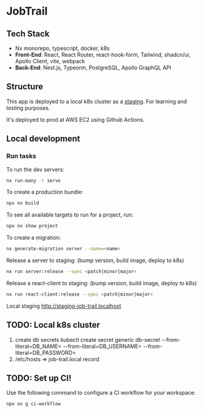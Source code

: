 # JobTrail

## Tech Stack
- Nx monorepo, typescript, docker, k8s
- **Front-End**: React, React Router, react-hook-form, Tailwind, shadcn/ui, Apollo Client, vite, webpack
- **Back-End**: Nest.js, Typeorm, PostgreSQL, Apollo GraphQL API

## Structure
This app is deployed to a local k8s cluster as a [staging](http://job-trail.local/). For learning and testing purposes.

It's deployed to prod at AWS EC2 using Github Actions.


## Local development
### Run tasks

To run the dev servers:

```sh
nx run-many -t serve
```

To create a production bundle:

```sh
npx nx build
```

To see all available targets to run for a project, run:

```sh
npx nx show project 
```

To create a migration:
```sh
nx generate-migration server --name=<name>
```

Release a server to staging: (bump version, build image, deploy to k8s)
```sh
nx run server:release --spec <patch|minor|major>
```

Release a react-client to staging: (bump version, build image, deploy to k8s)
```sh
nx run react-client:release --spec <patch|minor|major>
```

Local staging
http://staging-job-trail.localhost

## TODO: Local k8s cluster 
1. create db secrets
kubectl create secret generic db-secret --from-literal=DB_NAME=<db-name> --from-literal=DB_USERNAME=<db-username> --from-literal=DB_PASSWORD=<db-password>
1. /etc/hosts => job-trail.local record

## TODO: Set up CI!

Use the following command to configure a CI workflow for your workspace:

```sh
npx nx g ci-workflow
```
